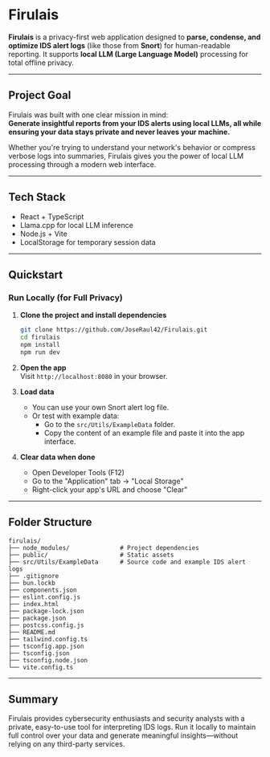 # Firulais

**Firulais** is a privacy-first web application designed to **parse, condense, and optimize IDS alert logs** (like those from **Snort**) for human-readable reporting. It supports **local LLM (Large Language Model)** processing for total offline privacy.

---

## Project Goal

Firulais was built with one clear mission in mind:  
**Generate insightful reports from your IDS alerts using local LLMs, all while ensuring your data stays private and never leaves your machine.**


Whether you're trying to understand your network's behavior or compress verbose logs into summaries, Firulais gives you the power of local LLM processing through a modern web interface.

---

## Tech Stack

- React + TypeScript
- Llama.cpp for local LLM inference
- Node.js + Vite
- LocalStorage for temporary session data

---

## Quickstart

### Run Locally (for Full Privacy)

1. **Clone the project and install dependencies**
   ```bash
   git clone https://github.com/JoseRaul42/Firulais.git
   cd firulais
   npm install
   npm run dev
   ```

2. **Open the app**  
   Visit `http://localhost:8080` in your browser.

3. **Load data**
   - You can use your own Snort alert log file.
   - Or test with example data:
     - Go to the `src/Utils/ExampleData` folder.
     - Copy the content of an example file and paste it into the app interface.

4. **Clear data when done**
   - Open Developer Tools (F12)
   - Go to the "Application" tab → "Local Storage"
   - Right-click your app's URL and choose "Clear"
---

## Folder Structure

```
firulais/
├── node_modules/              # Project dependencies
├── public/                    # Static assets
├── src/Utils/ExampleData      # Source code and example IDS alert logs
├── .gitignore
├── bun.lockb
├── components.json
├── eslint.config.js
├── index.html
├── package-lock.json
├── package.json
├── postcss.config.js
├── README.md
├── tailwind.config.ts
├── tsconfig.app.json
├── tsconfig.json
├── tsconfig.node.json
└── vite.config.ts
```

---

## Summary

Firulais provides cybersecurity enthusiasts and security analysts with a private, easy-to-use tool for interpreting IDS logs. Run it locally to maintain full control over your data and generate meaningful insights—without relying on any third-party services.



